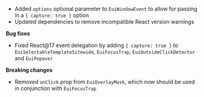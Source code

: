 - Added `options` optional parameter to `EuiWindowEvent` to allow for passing in a `{ capture: true }` option
- Updated dependencies to remove incompatible React version warnings

**Bug fixes**

- Fixed React@17 event delegation by adding `{ capture: true }` to `EuiSelectableTemplateSitewide`, `EuiFocusTrap`, `EuiOutsideClickDetector` and `EuiPopover`

**Breaking changes**

- Removed `onClick` prop from `EuiOverlayMask`, which now should be used in conjunction with `EuiFocusTrap`
